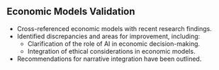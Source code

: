 
## Economic Models Validation
- Cross-referenced economic models with recent research findings.
- Identified discrepancies and areas for improvement, including:
  - Clarification of the role of AI in economic decision-making.
  - Integration of ethical considerations in economic models.
- Recommendations for narrative integration have been outlined.
